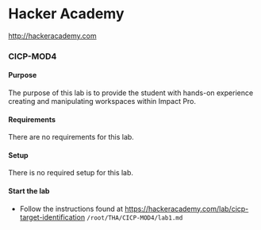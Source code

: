 Hacker Academy
==============
http://hackeracademy.com

### CICP-MOD4

#### Purpose
The purpose of this lab is to provide the student with hands-on experience creating and manipulating workspaces within Impact Pro.

#### Requirements
There are no requirements for this lab.

#### Setup
There is no required setup for this lab.

#### Start the lab
* Follow the instructions found at https://hackeracademy.com/lab/cicp-target-identification
    ```/root/THA/CICP-MOD4/lab1.md```
